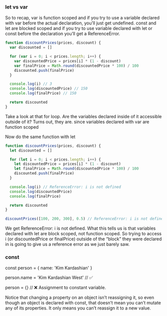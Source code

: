 ### let vs var

So to recap, var is function scoped and if you try to use a variable declared with var before the actual declaration, you’ll just get undefined. const and let are blocked scoped and if you try to use variable declared with let or const before the declaration you’ll get a ReferenceError.

```js
function discountPrices(prices, discount) {
  var discounted = []

  for (var i = 0; i < prices.length; i++) {
    var discountedPrice = prices[i] * (1 - discount)
    var finalPrice = Math.round(discountedPrice * 100) / 100
    discounted.push(finalPrice)
  }

  console.log(i) // 3
  console.log(discountedPrice) // 150
  console.log(finalPrice) // 150

  return discounted
}
```

Take a look at that for loop. Are the variables declared inside of it accessible outside of it? Turns out, they are.
since variables declared with var are function scoped

Now do the same function with let

```js
function discountPrices(prices, discount) {
  let discounted = []

  for (let i = 0; i < prices.length; i++) {
    let discountedPrice = prices[i] * (1 - discount)
    let finalPrice = Math.round(discountedPrice * 100) / 100
    discounted.push(finalPrice)
  }

  console.log(i) // ReferenceError: i is not defined
  console.log(discountedPrice)
  console.log(finalPrice)

  return discounted
}

discountPrices([100, 200, 300], 0.5) // ReferenceError: i is not defined
```

We get ReferenceError: i is not defined. What this tells us is that variables declared with let are block scoped, not function scoped. So trying to access i (or discountedPrice or finalPrice) outside of the “block” they were declared in is going to give us a reference error as we just barely saw.

### const

const person = {
name: 'Kim Kardashian'
}

person.name = 'Kim Kardashian West' // ✅

person = {} // ❌ Assignment to constant variable.

Notice that changing a property on an object isn’t reassigning it, so even though an object is declared with const, that doesn’t mean you can’t mutate any of its properties. It only means you can’t reassign it to a new value.
